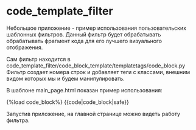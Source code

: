 # code_template_filter
Небольшое приложение - пример использования пользовательских шаблонных фильтров.
Данный фильтр будет обрабатывать обрабатывать фрагмент кода для его лучшего визуального отображения.

Сам фильтр находится в code_template_filter/code_block_template/templatetags/code_block.py
Фильтр создает номера строк и добавляет теги с классами, внешним видом которых мы и будем манипулировать.

В шаблоне main_page.html показан пример использования:

{%load code_block%}
{{code|code_block|safe}}

Запустив приложение, на главной странице можно видеть работу фильтра.
